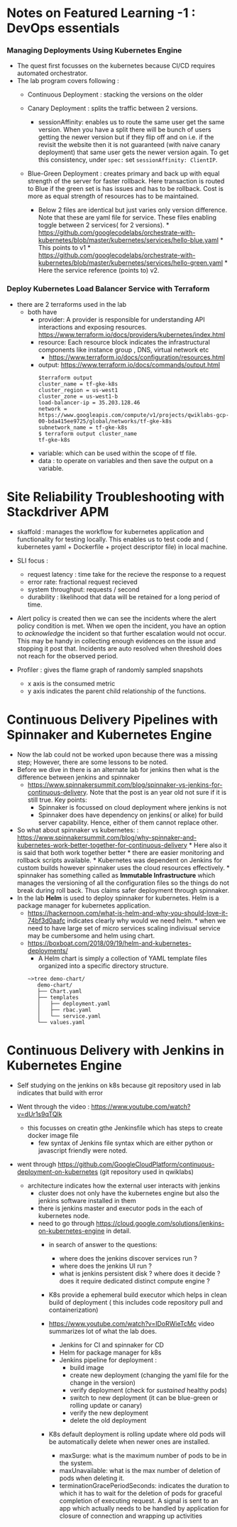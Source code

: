 # Notes on Featured Learning -1 : DevOps essentials

### Managing Deployments Using Kubernetes Engine
* The quest first focusses on the kubernetes because CI/CD requires automated orchestrator.
* The lab program covers following :
    * Continuous Deployment : stacking the versions on the older
    * Canary Deployment : splits the traffic between 2 versions. 
         * sessionAffinity: enables us to route the same user get the same version. When you have a split there will be bunch of users getting the newer version but if they flip off and on i.e. if the revisit the website then it is not guaranteed (with naive canary deployment) that same user gets the newer version again. To get this consistency, under ```spec:``` set ```sessionAffinity: ClientIP```.
         
    * Blue-Green Deployment : creates primary and back up with equal strength of the server for faster rollback. Here transaction is routed to Blue if the green set is has issues and has to be rollback. Cost is more as equal strength of resources has to be maintained.
         * Below 2 files are identical but just varies only version difference. Note that these are yaml file for service. These files enabling toggle between 2 services( for 2 versions).
               * https://github.com/googlecodelabs/orchestrate-with-kubernetes/blob/master/kubernetes/services/hello-blue.yaml
                     * This points to v1
               * https://github.com/googlecodelabs/orchestrate-with-kubernetes/blob/master/kubernetes/services/hello-green.yaml
                     * Here the service reference (points to) v2.
                     
               
### Deploy Kubernetes Load Balancer Service with Terraform
* there are 2 terraforms used in the lab
   * both have 
      * provider: A provider is responsible for understanding API interactions and exposing resources. https://www.terraform.io/docs/providers/kubernetes/index.html
      * resource: Each resource block indicates the infrastructural components like instance group , DNS, virtual network etc
         * https://www.terraform.io/docs/configuration/resources.html
      * output:   https://www.terraform.io/docs/commands/output.html
         ```
         $terraform output
         cluster_name = tf-gke-k8s
         cluster_region = us-west1
         cluster_zone = us-west1-b
         load-balancer-ip = 35.203.128.46
         network = https://www.googleapis.com/compute/v1/projects/qwiklabs-gcp-00-bda415ee9725/global/networks/tf-gke-k8s
         subnetwork_name = tf-gke-k8s
         $ terraform output cluster_name
         tf-gke-k8s
         ```
       * variable: which can be used within the scope of tf file.
       * data : to operate on variables and then save the output on a variable.
       
# Site Reliability Troubleshooting with Stackdriver APM
* skaffold : manages the workflow for kubernetes application and functionality for testing locally. This enables us to test code and ( kubernetes yaml + Dockerfile + project descriptor file) in local machine.
* SLI focus : 
   * request latency : time take for the recieve the response to a request
   * error rate: fractional request recieved
   * system throughput: requests / second
   * durability : likelihood that data will be retained for a long period of time.
   
* Alert policy is created then we can see the incidents where the alert policy condition is met. When we open the incident, you have an option to *acknowledge* the incident so that further escalation would not occur. This may be handy in collecting enough evidences on the issue and stopping it post that. Incidents are auto resolved when threshold does not reach for the observed period.

* Profiler : gives the flame graph of randomly sampled snapshots
   * x axis is the consumed metric
   * y axis indicates the parent child relationship of the functions.


# Continuous Delivery Pipelines with Spinnaker and Kubernetes Engine
* Now the lab could not be worked upon because there was a missing step; However, there are some lessons to be noted.
* Before we dive in there is an alternate lab for jenkins then what is the difference between jenkins and spinnaker
   * https://www.spinnakersummit.com/blog/spinnaker-vs-jenkins-for-continuous-delivery. Note that the post is an year old not sure if it is still true. Key points:
      * Spinnaker is focussed on cloud deployment where jenkins is not
      * Spinnaker does have dependency on jenkins( or alike) for build server capability. Hence,  either of them cannot replace other.
* So what about spinnaker vs kubernetes:
   : https://www.spinnakersummit.com/blog/why-spinnaker-and-kubernetes-work-better-together-for-continuous-delivery
      * Here also it is said that both work together better
      * there are easier monitoring and rollback scripts available.
      * Kubernetes was dependent on Jenkins for custom builds however spinnaker uses the cloud resources effectively.
      * spinnaker has something called as **Immutable Infrastructure** which manages the versioning of all the configuration files so the things do not break during roll back. Thus claims safer deployment through spinnaker.        
* In the lab **Helm** is used to deploy spinnaker for kubernetes. Helm is a package manager for kubernetes application. 
   * https://hackernoon.com/what-is-helm-and-why-you-should-love-it-74bf3d0aafc indicates clearly why would we need helm.
         * when we need to have large set of micro services scaling indivisual service may be cumbersome and helm using chart. 
   * https://boxboat.com/2018/09/19/helm-and-kubernetes-deployments/
      * A Helm chart is simply a collection of YAML template files organized into a specific directory structure. 
      ```
      ~>tree demo-chart/
         demo-chart/
         ├── Chart.yaml
         ├── templates
         │   ├── deployment.yaml
         │   ├── rbac.yaml
         │   └── service.yaml
         └── values.yaml
      ```
# Continuous Delivery with Jenkins in Kubernetes Engine
* Self studying on the jenkins on k8s because git repository used in lab indicates that build with error 
* Went through the video : https://www.youtube.com/watch?v=dUr1s9qTQlk
   * this focusses on creatin gthe Jenkinsfile which has steps to create docker image file 
      * few syntax of Jenkins file syntax which are either python or javascript friendly were noted.
      
* went through https://github.com/GoogleCloudPlatform/continuous-deployment-on-kubernetes (git repository used in qwiklabs)
   * architecture indicates how the external user interacts with jenkins
      * cluster does not only have the kubernetes engine but also the jenkins software installed in them
      * there is jenkins master and executor pods in the each of kubernetes node.
      * need to go through https://cloud.google.com/solutions/jenkins-on-kubernetes-engine in detail.
         * in search of answer to the questions:
            * where does the jenkins discover services run ?
            * where does the jenkins UI run ?
            * what is jenkins persistent disk ? where does it decide ? does it require dedicated distinct compute engine ?
            
         * K8s provide a ephemeral build executor which helps in clean build of deployment ( this includes code repository pull and containerization)
         * https://www.youtube.com/watch?v=IDoRWieTcMc video summarizes lot of what the lab does.
            * Jenkins for CI and spinnaker for CD
            * Helm for package manager for k8s
            * Jenkins pipeline for deployment : 
               * build image
               * create new deployment (changing the yaml file for the change in the version)
               * verify deployment (check for *sustained* healthy pods)
               * switch to new deployment (it can be blue-green or rolling update or canary)
               * verify the new deployment
               * delete the old deployment
         * K8s default deployment is rolling update where old pods will be automatically delete when newer ones are installed.
            * maxSurge: what is the maximum number of pods to be in the system.
            * maxUnavailable: what is the max number of deletion of pods when deleting it.
            * terminationGracePeriodSeconds: indicates the duration to which it has to wait for the deletion of pods for graceful completion of executing request. A signal is sent to an app which actually needs to be handled by application for closure of connection and wrapping up activities
            
